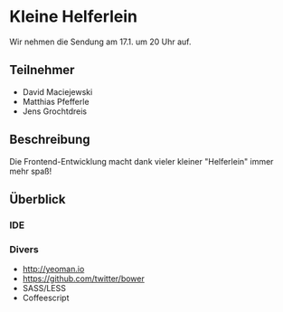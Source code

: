 # Kleine Helferlein

Wir nehmen die Sendung am 17.1. um 20 Uhr auf.

## Teilnehmer

* David Maciejewski
* Matthias Pfefferle
* Jens Grochtdreis

## Beschreibung

Die Frontend-Entwicklung macht dank vieler kleiner "Helferlein" immer mehr spaß!

## Überblick

### IDE

### Divers

* http://yeoman.io
* https://github.com/twitter/bower
* SASS/LESS
* Coffeescript
